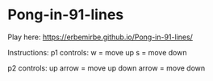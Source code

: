 # Pong-in-91-lines

Play here: https://erbemirbe.github.io/Pong-in-91-lines/

Instructions: 
p1 controls:
  w = move up
  s = move down
  
p2 controls:
  up arrow = move up
  down arrow = move down
